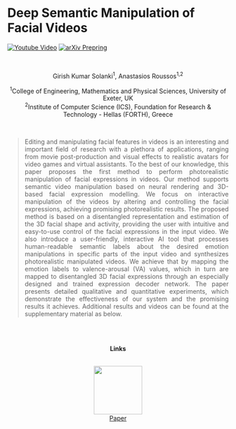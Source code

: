 # Deep Semantic Manipulation of Facial Videos
[![Youtube Video](https://img.shields.io/badge/HD%20Video-Results-red?logo=youtube)](https://youtu.be/VIGFHaa1aIA)
[![arXiv Prepring](https://img.shields.io/badge/arXiv-Preprint-red?logo=arxiv)](https://arxiv.org/abs/2111.07902)

<br>
<p align="center">
Girish Kumar Solanki<sup>1</sup>, Anastasios Roussos<sup>1,2</sup>
</p>

<p align="center">
<sup>1</sup>College of Engineering, Mathematics and Physical Sciences, University of Exeter, UK<br>
<sup>2</sup>Institute of Computer Science (ICS), Foundation for Research & Technology - Hellas (FORTH), Greece<br>
</p>
<br>

<blockquote>
<p style='text-align: justify;'>
Editing and manipulating facial features in videos is an interesting and important field of research with a plethora of applications, ranging from movie post-production and visual effects to realistic avatars for video games and virtual assistants. To the best of our knowledge, this paper proposes the first method to perform photorealistic manipulation of facial expressions in videos. Our method supports semantic video manipulation based on neural rendering and 3D-based facial expression modelling. We focus on interactive manipulation of the videos by altering and controlling the facial expressions, achieving promising photorealistic results. The proposed method is based on a disentangled representation and estimation of the 3D facial shape and activity, providing the user with intuitive and easy-to-use control of the facial expressions in the input video. We also introduce a user-friendly, interactive AI tool that processes human-readable semantic labels about the desired emotion manipulations in specific parts of the input video and synthesizes photorealistic manipulated videos. We achieve that by mapping the emotion labels to valence-arousal (VA) values, which in turn are mapped to disentangled 3D facial expressions through an especially designed and trained expression decoder network. The paper presents detailed qualitative and quantitative experiments, which demonstrate the effectiveness of our system and the promising results it achieves. Additional results and videos can be found at the supplementary material as below.
</p>
</blockquote>
 
<br>
<br>

**<center>Links</center>**
<br>
<center>
<a href="https://arxiv.org/abs/2111.07902"><img style="height:110px;" src="imgs/paper_thumb.png" /></a>
<br>
<a href="https://arxiv.org/abs/2111.07902">Paper</a>
<br><br>
